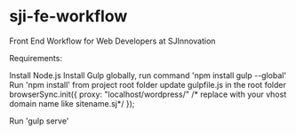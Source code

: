 # sji-fe-workflow
Front End Workflow for Web Developers at SJInnovation

Requirements:

Install Node.js
Install Gulp globally, run command 'npm install gulp --global'
Run 'npm install' from project root folder
update gulpfile.js in the root folder 
  browserSync.init({
    proxy: "localhost/wordpress/" /* replace with your vhost domain name like sitename.sj*/
  });
    
Run 'gulp serve' 
